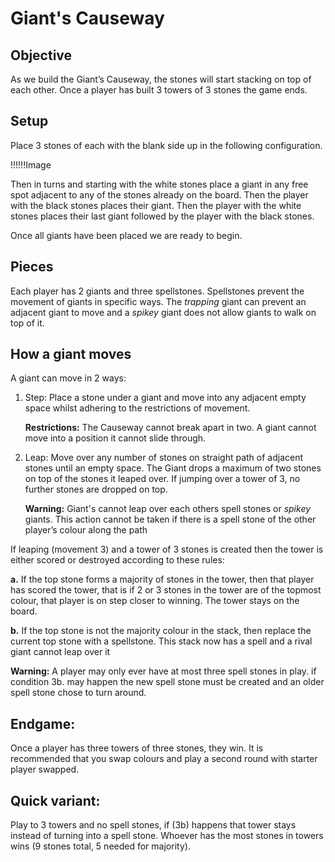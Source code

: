 # Giant's Causeway

## Objective

As we build the Giant’s Causeway, the stones will start stacking on top of each other. Once a player has built 3 towers of 3 stones the game ends.

## Setup

Place 3 stones of each with the blank side up in the following configuration.

!!!!!!Image

Then in turns and starting with the white stones place a giant in any free spot adjacent to any of the stones already on the board. Then the player with the black stones places their giant. Then the player with the white stones places their last giant followed by the player with the black stones.

Once all giants have been placed we are ready to begin.

## Pieces

Each player has 2 giants and three spellstones. Spellstones prevent the movement of giants in specific ways. The *trapping* giant can prevent an adjacent giant to move and a *spikey* giant does not allow giants to walk on top of it.

## How a giant moves

A giant can move in 2 ways:

1. Step: Place a stone under a giant and move into any adjacent empty space whilst adhering to the restrictions of movement.

	**Restrictions:**
	The Causeway cannot break apart in two. A giant cannot move into a position it cannot slide through.

2. Leap: Move over any number of stones on straight path of adjacent stones until an empty space. The Giant drops a maximum of two stones on top of the stones it leaped over. If jumping over a tower of 3, no further stones are dropped on top.

	**Warning:**
	Giant's cannot leap over each others spell stones or *spikey* giants. This action cannot be taken if there is a spell stone of the other player’s colour along the path

If leaping (movement 3) and a tower of 3 stones is created then the tower is either scored or destroyed according to these rules:

**a.**     If the top stone forms a majority of stones in the tower, then that player has scored the tower, that is if 2 or 3 stones in the tower are of the topmost colour, that player is on step closer to winning. The tower stays on the board.
	
**b.** If the top stone is not the majority colour in the stack, then replace the current top stone with a spellstone. This stack now has a spell and a rival giant cannot leap over it

**Warning:**
	A player may only ever have at most three spell stones in play. if condition 3b. may happen the new spell stone must be created and an older spell stone chose to turn around.

## Endgame:

Once a player has three towers of three stones, they win. It is recommended that you swap colours and play a second round with starter player swapped.

## Quick variant:

Play to 3 towers and no spell stones, if (3b) happens that tower stays instead of turning into a spell stone. Whoever has the most stones in towers wins (9 stones total, 5 needed for majority).

